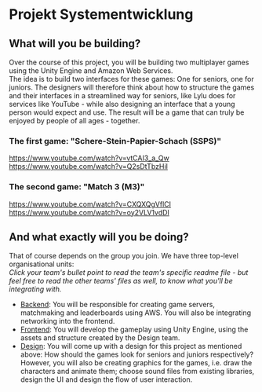 # Projekt Systementwicklung 

## What will you be building?
Over the course of this project, you will be building two multiplayer games using the Unity Engine and Amazon Web Services.  
The idea is to build two interfaces for these games: One for seniors, one for juniors.
The designers will therefore think about how to structure the games and their interfaces in a streamlined way for seniors,
like Lylu does for services like YouTube - while also designing an interface that a young person would expect and use.
The result will be a game that can truly be enjoyed by people of all ages - together.  

### The first game: "Schere-Stein-Papier-Schach (SSPS)"
https://www.youtube.com/watch?v=vtCAI3_a_Qw  
https://www.youtube.com/watch?v=Q2sDtTbzHiI

### The second game: "Match 3 (M3)"
https://www.youtube.com/watch?v=CXQXQgVflCI  
https://www.youtube.com/watch?v=oy2VLV1vdDI

## And what exactly will you be doing?
That of course depends on the group you join. We have three top-level organisational units:  
*Click your team's bullet point to read the team's specific readme file - but feel free to read the other teams' files as well, to know what you'll be integrating with.*

- [Backend](./docs/backend.md): You will be responsible for creating game servers, matchmaking and leaderboards using AWS.
  You will also be integrating networking into the frontend.
- [Frontend](./docs/frontend.md): You will develop the gameplay using Unity Engine, using the assets and structure created by the Design team. 
- [Design](./docs/design.md): You will come up with a design for this project as mentioned above: How should the games look for seniors and juniors respectively?
However, you will also be creating graphics for the games, i.e. draw the characters and animate them; choose sound files from existing libraries,
design the UI and design the flow of user interaction.

